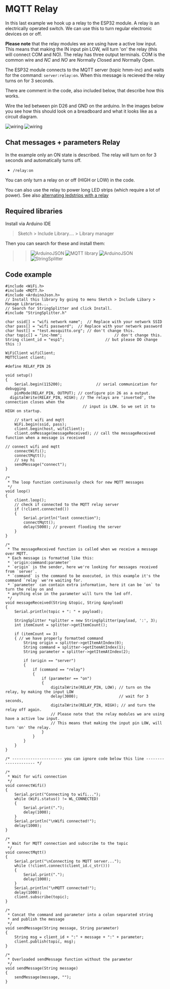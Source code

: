 # MQTT Relay

In this last example we hook up a relay to the ESP32 module. A relay is an electrically operated switch. We can use this to turn regular electronic devices on or off.

**Please note** that the relay modules we are using have a active low input. This means that making the IN input pin LOW, will turn 'on' the relay (this will connect COM and NO).
The relay has three output terminals. COM is the common wire and *NC* and *NO* are *N*ormally *C*losed and *N*ormally *O*pen.

The ESP32 module connects to the MQTT server (topic hmm-inc) and waits for the command:
`server:relay:on`. When this message is recieved the relay turns on for 3 seconds.


There are comment in the code, also included below, that describe how this works. 

Wire the led between pin D26 and GND on the arduino. In the images below you see how this should look on a breadboard and what it looks like as a circuit diagram. 

![wiring](MQTT_relay_bb.png)
![wiring](MQTT_relay_sch.png)

## Chat messages + parameters Relay

In the example only an ON state is described. The relay will turn on for 3 seconds and automatically turns off. 

* `/relay:on`

You can only turn a relay on or off (HIGH or LOW) in the code. 

You can also use the relay to power long LED strips (which require a lot of power). See also [alternating ledstrips with a relay](http://www.techydiy.org/keyes-sr1y-relay-module/)

## Required libraries

Install via Arduino IDE
> Sketch > Include Library.... > Library manager

Then you can search for these and install them:

>>![ArduinoJSON](../../assets/Wifi.png)
>>![MQTT library](../../assets/ArduinoJSON_lib.png)
>>![ArduinoJSON](../../assets/MQTT_lib.png)
>>![StringSplitter](../../assets/stringsplitter_lib.png)

## Code example

```arduino
#include <WiFi.h>
#include <MQTT.h>
#include <ArduinoJson.h>
// Install this library by going to menu Sketch > Include Libary > Manage Libraries...
// Search for StringSplitter and click Install.
#include "StringSplitter.h"

char ssid[] = "wifi network name";  // Replace with your network SSID
char pass[] = "wifi password";  // Replace with your network password
char host[] = "test.mosquitto.org"; // don't change this.
char topic[] = "inc-hmm";						// don't change this.
String client_id = "esp1";					// but please DO change this :)

WiFiClient wifiClient;
MQTTClient client;

#define RELAY_PIN 26

void setup()
{
	Serial.begin(115200);				// serial communication for debugging
	pinMode(RELAY_PIN, OUTPUT); // configure pin 26 as a output.
  digitalWrite(RELAY_PIN, HIGH); // The relays are 'inverted', the connection closes when the 
                                  // input is LOW. So we set it to HIGH on startup.

	// start wifi and mqtt
	WiFi.begin(ssid, pass);
	client.begin(host, wifiClient);
	client.onMessage(messageReceived); // call the messageReceived function when a message is received
																		 // connect wifi and mqtt
	connectWifi();
	connectMqtt();
	// say hi
	sendMessage("connect");
}

/*
 * The loop function continuously check for new MQTT messages
 */
void loop()
{
	client.loop();
	// check if connected to the MQTT relay server
	if (!client.connected())
	{
		Serial.println("lost connection");
		connectMqtt();
		delay(5000); // prevent flooding the server
	}
}

/*
 * The messageReceived function is called when we receive a message over MQTT.
 * Each message is formatted like this:
 * `origin:command:parameter`
 * `origin` is the sender, here we're looking for messages received from `server`.
 * `command` is the command to be executed, in this example it's the command `relay` we're waiting for.
 * `parameter` can contain extra information, here it can be `on` to turn the relay on and
 * anything else in the parameter will turn the led off.
 */
void messageReceived(String &topic, String &payload)
{
	Serial.println(topic + ": " + payload);

	StringSplitter *splitter = new StringSplitter(payload, ':', 3);
	int itemCount = splitter->getItemCount();

	if (itemCount == 3)
	{ // we have properly formatted command
		String origin = splitter->getItemAtIndex(0);
		String command = splitter->getItemAtIndex(1);
		String parameter = splitter->getItemAtIndex(2);

		if (origin == "server")
		{
			if (command == "relay")
			{
				if (parameter == "on")
				{
					digitalWrite(RELAY_PIN, LOW); // turn on the relay, by making the input LOW
					delay(3000);                  // wait for 3 seconds,
					digitalWrite(RELAY_PIN, HIGH); // and turn the relay off again.
					// Please note that the relay modules we are using have a active low input. 
					// This means that making the input pin LOW, will turn 'on' the relay.
				}
			}
		}
	}
}

/* ---------------------- you can ignore code below this line --------------------- */

/*
 * Wait for wifi connection
 */
void connectWifi()
{
	Serial.print("Connecting to wifi...");
	while (WiFi.status() != WL_CONNECTED)
	{
		Serial.print(".");
		delay(1000);
	}
	Serial.println("\nWifi connected!");
	delay(1000);
}

/*
 * Wait for MQTT connection and subscribe to the topic
 */
void connectMqtt()
{
	Serial.print("\nConnecting to MQTT server...");
	while (!client.connect(client_id.c_str()))
	{
		Serial.print(".");
		delay(1000);
	}
	Serial.println("\nMQTT connected!");
	delay(1000);
	client.subscribe(topic);
}

/*
 * Concat the command and parameter into a colon separated string
 * and publish the message
 */
void sendMessage(String message, String parameter)
{
	String msg = client_id + ":" + message + ":" + parameter;
	client.publish(topic, msg);
}

/*
 * Overloaded sendMessage function without the parameter
 */
void sendMessage(String message)
{
	sendMessage(message, "");
}
```